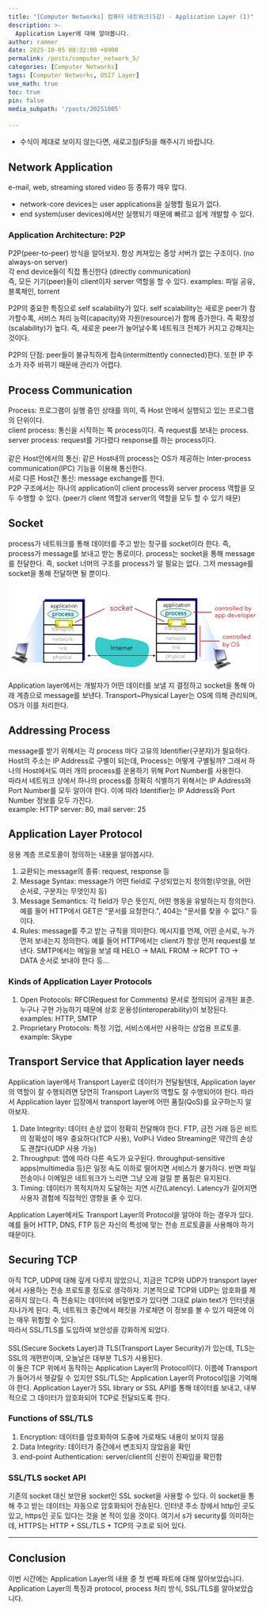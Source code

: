 ```yaml
---
title: "[Computer Networks] 컴퓨터 네트워크(5강) - Application Layer (1)"
description: >-
  Application Layer에 대해 알아봅니다.
author: rammer
date: 2025-10-05 00:32:00 +0900
permalink: /posts/computer_network_5/
categories: [Computer Networks]
tags: [Computer Networks, OSI7 Layer]
use_math: true
toc: true
pin: false
media_subpath: '/posts/20251005'

---
```

  * 수식이 제대로 보이지 않는다면, 새로고침(F5)을 해주시기 바랍니다.  

## **Network Application**
e-mail, web, streaming stored video 등 종류가 매우 많다.  
- network-core devices는 user applications을 실행할 필요가 없다.  
- end system(user devices)에서만 실행되기 때문에 빠르고 쉽게 개발할 수 있다.  

### **Application Architecture: P2P**
P2P(peer-to-peer) 방식을 알아보자. 항상 켜져있는 중앙 서버가 없는 구조이다. (no always-on server)  
각 end device들이 직접 통신한다 (directly communication)  
즉, 모든 기기(peer)들이 client이자 server 역할을 할 수 있다.
examples: 파일 공유, 블록체인, torrent  
  
P2P의 중요한 특징으로 self scalability가 있다. self scalability는 새로운 peer가 참가할수록, 서비스 처리 능력(capacity)와 자원(resource)가 함께 증가한다. 즉 확장성(scalability)가 높다. 즉, 새로운 peer가 늘어날수록 네트워크 전체가 커지고 강해지는 것이다.  

P2P의 단점: peer들이 불규칙하게 접속(intermittently connected)한다. 또한 IP 주소가 자주 바뀌기 때문에 관리가 어렵다.  

## **Process Communication**
Process: 프로그램이 실행 중인 상태를 의미, 즉 Host 안에서 실행되고 있는 프로그램의 단위이다.  
client process: 통신을 시작하는 쪽 process이다. 즉 request를 보내는 process.  
server process: request를 기다렸다 response를 하는 process이다.  
<br>
같은 Host안에서의 통신: 같은 Host내의 process는 OS가 제공하는 Inter-process communication(IPC) 기능을 이용해 통신한다.  
서로 다른 Host간 통신: message exchange를 한다.  
P2P 구조에서는 하나의 application이 client process와 server process 역할을 모두 수행할 수 있다. (peer가 client 역할과 server의 역할을 모두 할 수 있기 때문)  
  
## **Socket**
process가 네트워크를 통해 데이터를 주고 받는 창구를 socket이라 한다. 즉, process가 message를 보내고 받는 통로이다. process는 socket을 통해 message를 전달한다. 즉, socket 너머의 구조를 process가 알 필요는 없다. 그저 message를 socket을 통해 전달하면 될 뿐이다.  

<img src="../../assets/img/resources/computer_networks/lecture5_1.png"
     alt="Description"
     loading="lazy"
     class="image-style">

Application layer에서는 개발자가 어떤 데이터를 보낼 지 결정하고 socket을 통해 아래 계층으로 message를 보낸다. Transport~Physical Layer는 OS에 의해 관리되며, OS가 이를 처리한다.  

## **Addressing Process**
message를 받기 위해서는 각 process 마다 고유의 Identifier(구분자)가 필요하다. Host의 주소는 IP Address로 구별이 되는데, Process는 어떻게 구별될까? 그래서 하나의 Host에서도 여러 개의 process를 운용하기 위해 Port Number를 사용한다.  
따라서 네트워크 상에서 하나의 process를 정확히 식별하기 위해서는 IP Address와 Port Number를 모두 알아야 한다. 이에 따라 Identifier는 IP Address와 Port Number 정보를 모두 가진다.  
example: HTTP server: 80, mail server: 25  

## **Application Layer Protocol**
응용 계층 프로토콜이 정의하는 내용을 알아봅시다.  
1. 교환되는 message의 종류: request, response 등  
2. Message Syntax: message가 어떤 field로 구성되었는지 정의함(무엇을, 어떤 순서로, 구분자는 무엇인지 등)  
3. Message Semantics: 각 field가 무슨 뜻인지, 어떤 행동을 유발하는지 정의한다. 예를 들어 HTTP에서 GET은 "문서를 요청한다.", 404는 "문서를 찾을 수 없다." 등이다.  
4. Rules: message를 주고 받는 규칙을 의미한다. 메시지를 언제, 어떤 순서로, 누가 먼저 보내는지 정의한다. 예를 들어 HTTP에서는 client가 항상 먼저 request를 보낸다. SMTP에서는 메일을 보낼 때 HELO → MAIL FROM → RCPT TO → DATA 순서로 보내야 한다 등...  

### Kinds of Application Layer Protocols
1. Open Protocols: RFC(Request for Comments) 문서로 정의되어 공개된 표준. 누구나 구현 가능하기 때문에 상호 운용성(interoperability)이 보장된다. examples: HTTP, SMTP  
2. Proprietary Protocols: 특정 기업, 서비스에서만 사용하는 상업용 프로토콜. example: Skype  

## **Transport Service that Application layer needs**
Application layer에서 Transport Layer로 데이터가 전달될텐데, Application layer의 역할이 잘 수행되려면 당연히 Transport Layer의 역할도 잘 수행되어야 한다. 따라서 Application layer 입장에서 transport layer에 어떤 품질(QoS)를 요구하는지 알아보자.  
1. Date Integrity: 데이터 손상 없이 정확히 전달해야 한다. FTP, 금전 거래 등은 비트의 정확성이 매우 중요하다(TCP 사용), VolP나 Video Streaming은 약간의 손상도 괜찮다(UDP 사용 가능)  
2. Throughput: 앱에 따라 다른 속도가 요구된다. throughput-sensitive apps(multimedia 등)은 일정 속도 이하로 떨어지면 서비스가 불가하다. 반면 파일 전송이나 이메일은 네트워크가 느리면 그냥 오래 걸릴 뿐 품질은 유지된다.  
3. Timing: 데이터가 목적지까지 도달하는 지연 시간(Latency). Latency가 길어지면 사용자 경험에 직접적인 영향을 줄 수 있다.  

Application Layer에서도 Transport Layer의 Protocol을 알아야 하는 경우가 있다. 예를 들어 HTTP, DNS, FTP 등은 자신의 특성에 맞는 전송 프로토콜을 사용해야 하기 때문이다.  

## **Securing TCP**
아직 TCP, UDP에 대해 깊게 다루지 않았으니, 지금은 TCP와 UDP가 transport layer에서 사용하는 전송 프로토콜 정도로 생각하자. 기본적으로 TCP와 UDP는 암호화를 제공하지 않는다. 즉 전송되는 데이터에 비밀번호가 있다면 그대로 plain text가 인터넷을 지나가게 된다. 즉, 네트워크 중간에서 패킷을 가로채면 이 정보를 볼 수 있기 때문에 이는 매우 위험할 수 있다.  
따라서 SSL/TLS를 도입하여 보안성을 강화하게 되었다.  
<br>
SSL(Secure Sockets Layer)과 TLS(Transport Layer Security)가 있는데, TLS는 SSL의 개편판이며, 오늘날은 대부분 TLS가 사용된다.  
이 둘은 TCP 위에서 동작하는 Application Layer의 Protocol이다. 이름에 Transport가 들어가서 헷갈릴 수 있지만 SSL/TLS는 Application Layer의 Protocol임을 기억해야 한다. Application Layer가 SSL library or SSL API를 통해 데이터를 보내고, 내부적으로 그 데이터가 암호화되어 TCP로 전달되도록 한다.  

### Functions of SSL/TLS
1. Encryption: 데이터를 암호화하여 도중에 가로채도 내용이 보이지 않음  
2. Data Integrity: 데이터가 중간에서 변조되지 않았음을 확인  
3. end-point Authentication: server/client의 신원이 진짜임을 확인함  

### SSL/TLS socket API
기존의 socket 대신 보안용 socket인 SSL socket을 사용할 수 있다. 이 socket을 통해 주고 받는 데이터는 자동으로 암호화되어 전송된다. 인터넷 주소 창에서 http인 곳도 있고, https인 곳도 있다는 것을 본 적이 있을 것이다. 여기서 s가 security를 의미하는데, HTTPS는 HTTP + SSL/TLS + TCP의 구조로 되어 있다.  

---
## **Conclusion**
이번 시간에는 Application Layer의 내용 중 첫 번째 파트에 대해 알아보았습니다. Application Layer의 특징과 protocol, process 처리 방식, SSL/TLS를 알아보았습니다.
